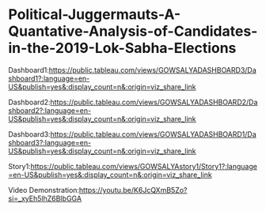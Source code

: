 # Political-Juggermauts-A-Quantative-Analysis-of-Candidates-in-the-2019-Lok-Sabha-Elections 

Dashboard1:https://public.tableau.com/views/GOWSALYADASHBOARD3/Dashboard1?:language=en-US&publish=yes&:display_count=n&:origin=viz_share_link

Dashboard2:https://public.tableau.com/views/GOWSALYADASHBOARD2/Dashboard2?:language=en-US&publish=yes&:display_count=n&:origin=viz_share_link

Dashboard3:https://public.tableau.com/views/GOWSALYADASHBOARD1/Dashboard3?:language=en-US&publish=yes&:display_count=n&:origin=viz_share_link

Story1:https://public.tableau.com/views/GOWSALYAstory1/Story1?:language=en-US&publish=yes&:display_count=n&:origin=viz_share_link

Video Demonstration:https://youtu.be/K6JcQXmB5Zo?si=_xyEh5lhZ6BIbGGA
